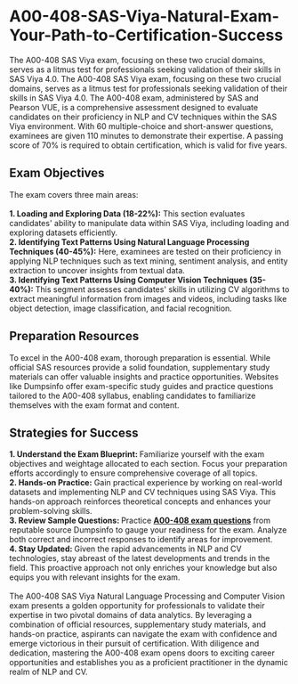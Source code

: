 # A00-408-SAS-Viya-Natural-Exam-Your-Path-to-Certification-Success
The A00-408 SAS Viya exam, focusing on these two crucial domains, serves as a litmus test for professionals seeking validation of their skills in SAS Viya 4.0. 
The A00-408 SAS Viya exam, focusing on these two crucial domains, serves as a litmus test for professionals seeking validation of their skills in SAS Viya 4.0. The A00-408 exam, administered by SAS and Pearson VUE, is a comprehensive assessment designed to evaluate candidates on their proficiency in NLP and CV techniques within the SAS Viya environment. With 60 multiple-choice and short-answer questions, examinees are given 110 minutes to demonstrate their expertise. A passing score of 70% is required to obtain certification, which is valid for five years.<br />
<h2>
	Exam Objectives
</h2>
The exam covers three main areas:<br />
<br />
<strong>1. Loading and Exploring Data (18-22%):</strong> This section evaluates candidates' ability to manipulate data within SAS Viya, including loading and exploring datasets efficiently.<br />
<strong>2. Identifying Text Patterns Using Natural Language Processing Techniques (40-45%):</strong> Here, examinees are tested on their proficiency in applying NLP techniques such as text mining, sentiment analysis, and entity extraction to uncover insights from textual data.<br />
<strong>3. Identifying Text Patterns Using Computer Vision Techniques (35-40%):</strong> This segment assesses candidates' skills in utilizing CV algorithms to extract meaningful information from images and videos, including tasks like object detection, image classification, and facial recognition.<br />
<h2>
	Preparation Resources
</h2>
To excel in the A00-408 exam, thorough preparation is essential. While official SAS resources provide a solid foundation, supplementary study materials can offer valuable insights and practice opportunities. Websites like Dumpsinfo offer exam-specific study guides and practice questions tailored to the A00-408 syllabus, enabling candidates to familiarize themselves with the exam format and content.<br />
<h2>
	Strategies for Success
</h2>
<strong>1. Understand the Exam Blueprint: </strong>Familiarize yourself with the exam objectives and weightage allocated to each section. Focus your preparation efforts accordingly to ensure comprehensive coverage of all topics.<br />
<strong>2. Hands-on Practice:</strong> Gain practical experience by working on real-world datasets and implementing NLP and CV techniques using SAS Viya. This hands-on approach reinforces theoretical concepts and enhances your problem-solving skills.<br />
<strong>3. Review Sample Questions: </strong>Practice <strong><a href="https://www.dumpsinfo.com/exam/a00-408/" target="_blank">A00-408 exam questions</a></strong> from reputable source Dumpsinfo to gauge your readiness for the exam. Analyze both correct and incorrect responses to identify areas for improvement.<br />
<strong>4. Stay Updated: </strong>Given the rapid advancements in NLP and CV technologies, stay abreast of the latest developments and trends in the field. This proactive approach not only enriches your knowledge but also equips you with relevant insights for the exam.<br />
<br />
The A00-408 SAS Viya Natural Language Processing and Computer Vision exam presents a golden opportunity for professionals to validate their expertise in two pivotal domains of data analytics. By leveraging a combination of official resources, supplementary study materials, and hands-on practice, aspirants can navigate the exam with confidence and emerge victorious in their pursuit of certification. With diligence and dedication, mastering the A00-408 exam opens doors to exciting career opportunities and establishes you as a proficient practitioner in the dynamic realm of NLP and CV.<br />

